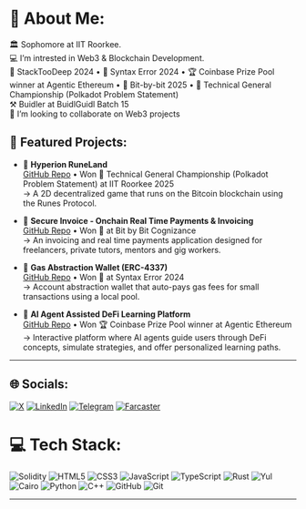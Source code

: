 # 💫 About Me:
🏛️ Sophomore at IIT Roorkee. <br>💻 I’m intrested in Web3 & Blockchain Development. <br>🥇 StackTooDeep 2024 • 🥇 Syntax Error 2024  • 🏆 Coinbase Prize Pool winner at Agentic Ethereum • 🥇 Bit-by-bit 2025 • 🥇 Technical General Championship (Polkadot Problem Statement) <br> ⚒️ Buidler at BuidlGuidl Batch 15 <br>👯 I’m looking to collaborate on Web3 projects 

## 🚀 Featured Projects: 
  
- 🧠 **Hyperion RuneLand**  
  [GitHub Repo](https://github.com/amsorrytola/Hyperion-RuneLand) •  Won 🥇 Technical General Championship (Polkadot Problem Statement) at IIT Roorkee  2025  
  → A 2D decentralized game that runs on the Bitcoin blockchain using the Runes Protocol.

- 🌉 **Secure Invoice - Onchain Real Time Payments & Invoicing**  
  [GitHub Repo](https://github.com/arsh0429/Bit-by-Bit) • Won 🥇 at Bit by Bit Cognizance  
  → An invoicing and real time payments application designed for freelancers, private tutors, mentors and gig workers.

- 🔋 **Gas Abstraction Wallet (ERC-4337)**  
  [GitHub Repo](https://github.com/Av1ralS1ngh/Gas-Modulation-App)  • Won 🥇 at Syntax Error 2024  
  → Account abstraction wallet that auto-pays gas fees for small transactions using a local pool. 

- 🧠 **AI Agent Assisted DeFi Learning Platform**  
  [GitHub Repo](https://github.com/arnavkirti/DeFi-Dojo) •  Won 🏆 Coinbase Prize Pool winner at Agentic Ethereum  
  → Interactive platform where AI agents guide users through DeFi concepts, simulate strategies, and offer personalized learning paths.

---

## 🌐 Socials:
 [![X](https://img.shields.io/badge/X-black.svg?logo=X&logoColor=white)](https://x.com/amsorrytola) [![LinkedIn](https://img.shields.io/badge/LinkedIn-0A66C2.svg?logo=linkedin&logoColor=white)](https://www.linkedin.com/in/ansari-talha/) [![Telegram](https://img.shields.io/badge/-26A5E4.svg?logo=telegram&logoColor=white)](https://t.me/tolaamsorry) [![Farcaster](https://img.shields.io/badge/Farcaster-674FFB.svg?logo=farcaster&logoColor=white)](https://farcaster.xyz/amsorrytola)



# 💻 Tech Stack:
 ![Solidity](https://img.shields.io/badge/Solidity-%23363636.svg?style=for-the-badge&logo=solidity&logoColor=white) ![HTML5](https://img.shields.io/badge/html5-%23E34F26.svg?style=for-the-badge&logo=html5&logoColor=white) ![CSS3](https://img.shields.io/badge/css3-%231572B6.svg?style=for-the-badge&logo=css3&logoColor=white) ![JavaScript](https://img.shields.io/badge/javascript-%23323330.svg?style=for-the-badge&logo=javascript&logoColor=%23F7DF1E) ![TypeScript](https://img.shields.io/badge/typescript-%23007ACC.svg?style=for-the-badge&logo=typescript&logoColor=white) ![Rust](https://img.shields.io/badge/rust-%23000000.svg?style=for-the-badge&logo=rust&logoColor=white) ![Yul](https://img.shields.io/badge/Yul-%23696969.svg?style=for-the-badge&logo=ethereum&logoColor=white) ![Cairo](https://img.shields.io/badge/Cairo-%23001E36.svg?style=for-the-badge&logo=starknet&logoColor=white) ![Python](https://img.shields.io/badge/python-3670A0?style=for-the-badge&logo=python&logoColor=ffdd54) ![C++](https://img.shields.io/badge/c++-%2300599C.svg?style=for-the-badge&logo=c%2B%2B&logoColor=white) ![GitHub](https://img.shields.io/badge/github-%23121011.svg?style=for-the-badge&logo=github&logoColor=white) ![Git](https://img.shields.io/badge/git-%23F05033.svg?style=for-the-badge&logo=git&logoColor=white) 

---

